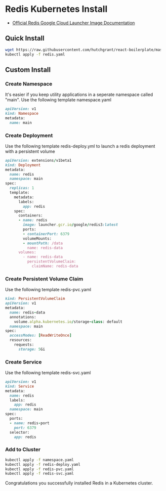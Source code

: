 # Redis Kubernetes Install

* [Official Redis Google Cloud Launcher Image Documentation](https://github.com/GoogleCloudPlatform/redis-docker/blob/master/3/README.md)

## Quick Install

```bash
wget https://raw.githubusercontent.com/hutchgrant/react-boilerplate/master/config/kubernetes/redis/redis.yaml
kubectl apply -f redis.yaml
```

## Custom Install

### Create Namespace

It's easier if you keep utility applications in a seperate namespace called "main".  Use the following template namespace.yaml

```ruby
apiVersion: v1
kind: Namespace
metadata:
  name: main
```

### Create Deployment

Use the following template redis-deploy.yml to launch a redis deployment with a persistent volume
```ruby
apiVersion: extensions/v1beta1
kind: Deployment
metadata:
  name: redis
  namespace: main
spec:
  replicas: 1
  template:
    metadata:
      labels:
        app: redis
    spec:
      containers:
      - name: redis
        image: launcher.gcr.io/google/redis3:latest
        ports:
        - containerPort: 6379
        volumeMounts:
        - mountPath: /data
          name: redis-data
      volumes:
        - name: redis-data
          persistentVolumeClaim:
            claimName: redis-data
```

### Create Persistent Volume Claim

Use the following template redis-pvc.yaml
```ruby
kind: PersistentVolumeClaim
apiVersion: v1
metadata:
  name: redis-data
  annotations:
    volume.alpha.kubernetes.io/storage-class: default
  namespace: main
spec:
  accessModes: [ReadWriteOnce]
  resources:
    requests:
      storage: 5Gi
```

### Create Service

Use the following template redis-svc.yaml
```ruby
apiVersion: v1
kind: Service
metadata:
  name: redis
  labels:
    app: redis
  namespace: main
spec:
  ports:
  - name: redis-port
    port: 6379
  selector:
    app: redis
```

### Add to Cluster

```sh
kubectl apply -f namespace.yaml
kubectl apply -f redis-deploy.yaml
kubectl apply -f redis-pvc.yaml
kubectl apply -f redis-svc.yaml
```

Congratulations you successfully installed Redis in a Kubernetes cluster.
